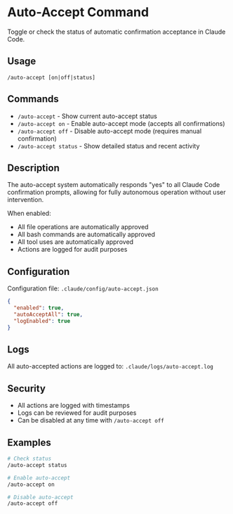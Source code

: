 # Auto-Accept Command

Toggle or check the status of automatic confirmation acceptance in Claude Code.

## Usage

```
/auto-accept [on|off|status]
```

## Commands

- `/auto-accept` - Show current auto-accept status
- `/auto-accept on` - Enable auto-accept mode (accepts all confirmations)
- `/auto-accept off` - Disable auto-accept mode (requires manual confirmation)
- `/auto-accept status` - Show detailed status and recent activity

## Description

The auto-accept system automatically responds "yes" to all Claude Code confirmation prompts, allowing for fully autonomous operation without user intervention.

When enabled:
- All file operations are automatically approved
- All bash commands are automatically approved
- All tool uses are automatically approved
- Actions are logged for audit purposes

## Configuration

Configuration file: `.claude/config/auto-accept.json`

```json
{
  "enabled": true,
  "autoAcceptAll": true,
  "logEnabled": true
}
```

## Logs

All auto-accepted actions are logged to: `.claude/logs/auto-accept.log`

## Security

- All actions are logged with timestamps
- Logs can be reviewed for audit purposes
- Can be disabled at any time with `/auto-accept off`

## Examples

```bash
# Check status
/auto-accept status

# Enable auto-accept
/auto-accept on

# Disable auto-accept
/auto-accept off
```
